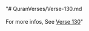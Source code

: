 "# QuranVerses/Verse-130.md <br> <br>For more infos, See [Verse 130](https://www.quranbookk.com/quran/search?q=130)"